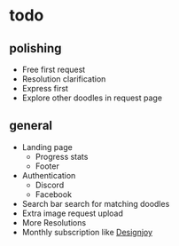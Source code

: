# todo

## polishing
- Free first request
- Resolution clarification
- Express first
- Explore other doodles in request page

## general
- Landing page
  - Progress stats
  - Footer
- Authentication
  - Discord
  - Facebook
- Search bar search for matching doodles
- Extra image request upload
- More Resolutions
- Monthly subscription like [Designjoy](https://designjoy.co)